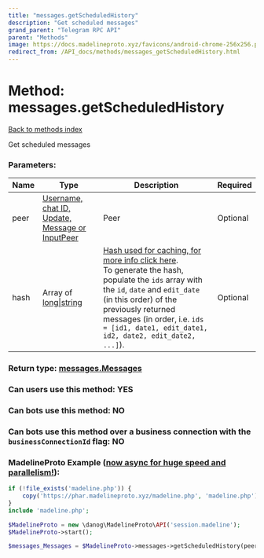 ```yaml
---
title: "messages.getScheduledHistory"
description: "Get scheduled messages"
grand_parent: "Telegram RPC API"
parent: "Methods"
image: https://docs.madelineproto.xyz/favicons/android-chrome-256x256.png
redirect_from: /API_docs/methods/messages_getScheduledHistory.html
---
```

# Method: messages.getScheduledHistory
[Back to methods index](index.html)



Get scheduled messages

### Parameters:

| Name     |    Type       | Description | Required |
|----------|---------------|-------------|----------|
|peer|[Username, chat ID, Update, Message or InputPeer](/API_docs/types/InputPeer.html) | Peer | Optional|
|hash|Array of [long\|string](/API_docs/types/long\|string.html) | [Hash used for caching, for more info click here](https://core.telegram.org/api/offsets#hash-generation). <br>To generate the hash, populate the `ids` array with the `id`, `date` and `edit_date` (in this order) of the previously returned messages (in order, i.e. `ids = [id1, date1, edit_date1, id2, date2, edit_date2, ...]`). | Optional|


### Return type: [messages.Messages](/API_docs/types/messages.Messages.html)

### Can users use this method: **YES**


### Can bots use this method: **NO**


### Can bots use this method over a business connection with the `businessConnectionId` flag: **NO**


### MadelineProto Example ([now async for huge speed and parallelism!](https://docs.madelineproto.xyz/docs/ASYNC.html)):


```php
if (!file_exists('madeline.php')) {
    copy('https://phar.madelineproto.xyz/madeline.php', 'madeline.php');
}
include 'madeline.php';

$MadelineProto = new \danog\MadelineProto\API('session.madeline');
$MadelineProto->start();

$messages_Messages = $MadelineProto->messages->getScheduledHistory(peer: $InputPeer, hash: [$long\|string, $long\|string], );
```

